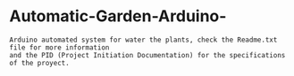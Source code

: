 # Automatic-Garden-Arduino-


    Arduino automated system for water the plants, check the Readme.txt file for more information 
    and the PID (Project Initiation Documentation) for the specifications of the proyect.
    
    
    
    
    
    
    
